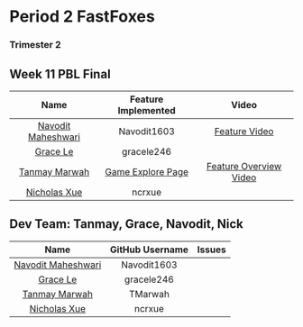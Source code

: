 # Period 2  FastFoxes 
### Trimester 2 
## Week 11 PBL Final
| Name | Feature Implemented | Video |
| :-------------: | :-------------: | :-------------: |
| [Navodit Maheshwari](https://github.com/Navodit1603)  |  Navodit1603  |[Feature Video](https://www.youtube.com/watch?v=RvApbteUS0s) |
| [Grace Le](https://github.com/gracele246)  | gracele246  | |
| [Tanmay Marwah](https://github.com/TMarwah) | [Game Explore Page](https://github.com/Navodit1603/m22-2-fast-foxes/wiki/Game-Explore-Breakdown) | [Feature Overview Video](https://youtu.be/Ln3NVEQbA0U) |
| [Nicholas Xue](https://github.com/ncrxue) | ncrxue | |

## Dev Team: Tanmay, Grace, Navodit, Nick

| Name | GitHub Username | Issues |
| :-------------: | :-------------: | :-------------: |
| [Navodit Maheshwari](https://github.com/Navodit1603)  |  Navodit1603  | |
| [Grace Le](https://github.com/gracele246)  | gracele246  | |
| [Tanmay Marwah](https://github.com/TMarwah) | TMarwah | |
| [Nicholas Xue](https://github.com/ncrxue) | ncrxue | |


